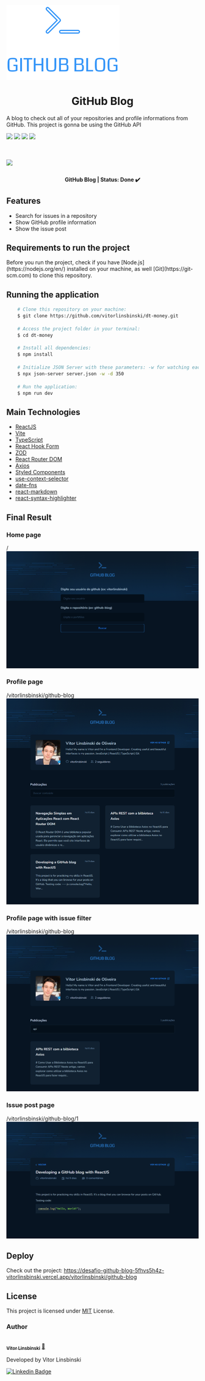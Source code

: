 <img src = "./src/assets/logo-githublog.svg" align = "center"/>

<h1 align = "center">GitHub Blog</h1>
<p>A blog to check out all of your repositories and profile informations from GitHub. This project is gonna be using the GitHub API</p>

<img src = "https://img.shields.io/static/v1?label=node&message=v18.17.1&color=blue&style=plastic&logo="/>

<img src = "https://img.shields.io/static/v1?label=npm&message=v9.6.7&color=blue&style=plastic&logo="/>

<img src = "https://img.shields.io/static/v1?label=Vite&message=v4.4.5&color=blue&style=plastic&logo="/>

<img src = "https://img.shields.io/static/v1?label=ReactJS&message=v18.2.0&color=blue&style=plastic&logo="/>

# <img src = "https://img.shields.io/static/v1?label=TypeScript&message=v5.0.2&color=blue&style=plastic&logo="/>

<h4 align="center"> 
	GitHub Blog | Status: Done ✔️
</h4>

## Features

- Search for issues in a repository
- Show GitHub profile information
- Show the issue post

## Requirements to run the project

<p>Before you run the project, check if you have [Node.js](https://nodejs.org/en/) installed on your machine, as well [Git](https://git-scm.com) to clone this repository.</p>

## Running the application

```bash
    # Clone this repository on your machine:
    $ git clone https://github.com/vitorlinsbinski/dt-money.git

    # Access the project folder in your terminal:
    $ cd dt-money

    # Install all dependencies:
    $ npm install

    # Initialize JSON Server with these parameters: -w for watching each HTTP request and -d for the delay in microseconds:
    $ npx json-server server.json -w -d 350

    # Run the application:
    $ npm run dev
```

## Main Technologies

- [ReactJS](https://react.dev/)
- [Vite](https://vitejs.dev/)
- [TypeScript](https://www.typescriptlang.org/)
- [React Hook Form](https://www.react-hook-form.com/)
- [ZOD](https://zod.dev/)
- [React Router DOM](https://reactrouter.com/en/main)
- [Axios](https://axios-http.com/ptbr/docs/intro)
- [Styled Components](https://styled-components.com/)
- [use-context-selector](https://github.com/dai-shi/use-context-selector)
- [date-fns](https://date-fns.org/)
- [react-markdown](https://github.com/remarkjs/react-markdown)
- [react-syntax-highlighter](https://github.com/react-syntax-highlighter/react-syntax-highlighter)

## Final Result

### Home page

<span>/</span>
<img src = "./src/assets/home-page-screenshot.png"/>

### Profile page

<span>/vitorlinsbinski/github-blog</span>
<img src = "./src/assets/profile-page-screenshot.png"/>

### Profile page with issue filter

<span>/vitorlinsbinski/github-blog</span>
<img src = "./src/assets/profile-page-filter-screenshot.png"/>

### Issue post page

<span>/vitorlinsbinski/github-blog/1</span>
<img src = "./src/assets/post-page-screenshot.png"/>

## Deploy

Check out the project: https://desafio-github-blog-5fhvs5h4z-vitorlinsbinski.vercel.app/vitorlinsbinski/github-blog

## License

This project is licensed under [MIT](https://choosealicense.com/licenses/mit/) License.

### Author

<a href="https://github.com/vitorlinsbinski">
 <img style="border-radius: 50%;" src="https://avatars.githubusercontent.com/u/69444717?v=4" width="100px;" alt=""/>
 <br />
 <sub><b>Vitor Linsbinski</b></sub></a> <a href="https://github.com/vitorlinsbinski" title="">🚀</a>

Developed by Vitor Linsbinski

[![Linkedin Badge](https://img.shields.io/badge/-Vitor-blue?style=flat-square&logo=Linkedin&logoColor=white&link=https://www.linkedin.com/in/vitorlinsbinski/)](https://www.linkedin.com/in/vitorlinsbinski/)
